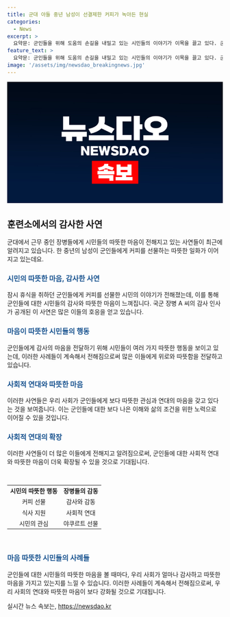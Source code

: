 ```yaml
---
title: 군대 아들 중년 남성이 선결제한 커피가 녹아든 현실
categories:
  - News
excerpt: >
  요약문: 군인들을 위해 도움의 손길을 내밀고 있는 시민들의 이야기가 이목을 끌고 있다. 군인 A씨가 졸음쉼터에서 커피를 선물받은 사연은 많은 이들의 따뜻한 마음을 움직이고 있다. 최근 군인들을 위한 다양한 선행이 이어지고 있으며, 이에 대한 누리꾼들의 긍정적인 반응이 이어지고 있다.
feature_text: >
  요약문: 군인들을 위해 도움의 손길을 내밀고 있는 시민들의 이야기가 이목을 끌고 있다. 군인 A씨가 졸음쉼터에서 커피를 선물받은 사연은 많은 이들의 따뜻한 마음을 움직이고 있다. 최근 군인들을 위한 다양한 선행이 이어지고 있으며, 이에 대한 누리꾼들의 긍정적인 반응이 이어지고 있다.
image: '/assets/img/newsdao_breakingnews.jpg'
---
```


<p><img src="/assets/img/newsdao_breakingnews.jpg" alt="pcversion 속보" /></p>

<h2 data-ke-size="size26">훈련소에서의 감사한 사연</h2>

<p data-ke-size="size16">군대에서 근무 중인 장병들에게 시민들의 따뜻한 마음이 전해지고 있는 사연들이 최근에 알려지고 있습니다. 한 중년의 남성이 군인들에게 커피를 선물하는 따뜻한 일화가 이어지고 있는데요.</p>

<h3><b><span style="color: #1a5490;">시민의 따뜻한 마음, 감사한 사연</span></b></h3>

<p data-ke-size="size16">잠시 휴식을 취하던 군인들에게 커피를 선물한 시민의 이야기가 전해졌는데, 이를 통해 군인들에 대한 시민들의 감사와 따뜻한 마음이 느껴집니다. 국군 장병 A 씨의 감사 인사가 공개된 이 사연은 많은 이들의 호응을 얻고 있습니다.</p>

<h3><b><span style="color: #1a5490;">마음이 따뜻한 시민들의 행동</span></b></h3>

<p data-ke-size="size16">군인들에게 감사의 마음을 전달하기 위해 시민들이 여러 가지 따뜻한 행동을 보이고 있는데, 이러한 사례들이 계속해서 전해짐으로써 많은 이들에게 위로와 따뜻함을 전달하고 있습니다.</p>

<h3><b><span style="color: #1a5490;">사회적 연대와 따뜻한 마음</span></b></h3>

<p data-ke-size="size16">이러한 사연들은 우리 사회가 군인들에게 보다 따뜻한 관심과 연대의 마음을 갖고 있다는 것을 보여줍니다. 이는 군인들에 대한 보다 나은 이해와 삶의 조건을 위한 노력으로 이어질 수 있을 것입니다.</p>

<h3><b><span style="color: #1a5490;">사회적 연대의 확장</span></b></h3>

<p data-ke-size="size16">이러한 사연들이 더 많은 이들에게 전해지고 알려짐으로써, 군인들에 대한 사회적 연대와 따뜻한 마음이 더욱 확장될 수 있을 것으로 기대됩니다.</p>

<p data-ke-size="size16">&nbsp;</p>

<table>
    <tbody>
        <tr>
            <td style="text-align: center; height: 17px;"><b>시민의 따뜻한 행동</b></td>
            <td style="text-align: center; height: 17px;"><b>장병들의 감동</b></td>
        </tr>
        <tr>
            <td style="text-align: center; height: 17px;">커피 선물</td>
            <td style="text-align: center; height: 17px;">감사와 감동</td>
        </tr>
        <tr>
            <td style="text-align: center; height: 17px;">식사 지원</td>
            <td style="text-align: center; height: 17px;">사회적 연대</td>
        </tr>
        <tr>
            <td style="text-align: center; height: 17px;">시민의 관심</td>
            <td style="text-align: center; height: 17px;">야쿠르트 선물</td>
        </tr>
    </tbody>
</table>

<p data-ke-size="size16">&nbsp;</p>

<h3><b><span style="color: #1a5490;">마음 따뜻한 시민들의 사례들</span></b></h3>

<p data-ke-size="size16">군인들에 대한 시민들의 따뜻한 마음을 볼 때마다, 우리 사회가 얼마나 감사하고 따뜻한 마음을 가지고 있는지를 느낄 수 있습니다. 이러한 사례들이 계속해서 전해짐으로써, 우리 사회의 연대와 따뜻한 마음이 보다 강화될 것으로 기대됩니다.</p>
실시간 뉴스 속보는, <a href="https://newsdao.kr" rel="dofollow">https://newsdao.kr</a>


